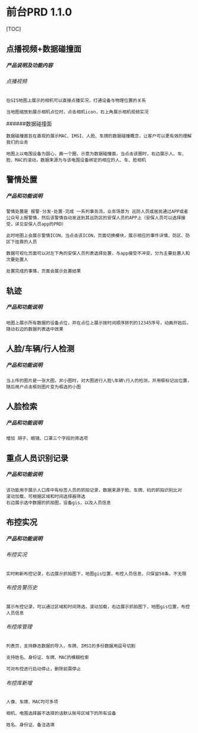 # 前台PRD  1.1.0

[TOC]

## 点播视频+数据碰撞面

##### 产品说明及功能内容

###### 	点播视频

	在GIS地图上展示的相机可以直接点播实况，打通设备与物理位置的关系
	
	当地图缩放到展示相机点位时，点击相机icon，右上角展示相机视频实况	

######数据碰撞面

	数据碰撞面旨在直观的展示MAC、IMSI、人脸、车牌的数据碰撞概念，让客户可以更有效的理解我们的业务
	
	地图上以电围设备为圆心，画一个圈，示意为数据碰撞面，当点击该圈时，右边展示人、车、脸、MAC的滚动，数据来源为与该电围设备绑定的相应的人、车、脸相机




## 警情处置

##### 产品和功能说明

	警情处置是 报警-分发-处置-完成 一系列事务流，业务场景为 巡防人员或居民通过APP或者公众号上报警情，然后该警情自动发送到其巡防区的安保人员的APP上（安保人员可以选择接受，详见安保人员app的PRD）
	
	此时地图上会展示警情ICON，当点击该ICON，页面切换模块，展示相应的事件详情、防区、防区下挂靠的人员
	
	数据可视化页面可以对左下角的安保人员列表选择处置，与app接受不冲突，分为主要处置人和次要处置人
	
	处置完成的事情，页面会展示处置结果




## 轨迹

##### 产品和功能说明

```
地图上展示所有数据的设备点位，并在点位上展示按时间顺序排列的12345序号，动画开始后，随动右边的数据列表选中效果
```



## 人脸/车辆/行人检测

##### 产品和功能说明

```
当上传的图片是一张大图，非小图时，对大图进行人脸\车辆\行人的检测，并用框标记出位置，随后用户点击框则图片变为框选的小图
```

## 人脸检索

##### 产品和功能说明

```
增加 胡子、眼镜、口罩三个字段的筛选项
```



## 重点人员识别记录

##### 产品和功能说明

```
该功能用于展示人口库中有标签人员的抓拍记录，数据来源于脸、车牌、码的抓拍识别比对
滚动加载，可根据区域和时间选择器筛选
右边展示选中数据的抓拍图，设备gis，以及人员信息
```



## 布控实况

##### 产品和功能说明

###### 布控实况

```
实时刷新布控记录，右边展示抓拍图下，地图gis位置，布控人员信息，只保留50条，不无限

```



###### 布控告警历史

```
展示布控记录，可以通过区域和时间筛选，滚动加载，右边展示抓拍图下，地图gis位置，布控人员信息

```



###### 布控库管理

```
列表页，支持静态数据的导入，车牌、IMSI的多份数据用逗号切割

支持姓名、身份证、车牌、MAC的模糊检索

可对布控进行启动停止，删除前需停止
```



###### 布控库新增

```
人像、车牌、MAC均可多项

相机、电围选择器不选择的话默认账号区域下的所有设备

姓名、身份证、备注选填

```

